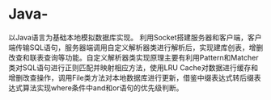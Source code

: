 # Java-
以Java语言为基础本地模拟数据库实现。
利用Socket搭建服务器和客户端，客户端传输SQL语句，服务器端调用自定义解析器类进行解析后，实现建库创表，增删改查和联表查询等功能。自定义解析器类实现原理主要有利用Pattern和Matcher类对SQL语句进行正则匹配并映射相应方法，使用LRU Cache对数据进行缓存和增删改查操作，调用File类方法对本地数据库进行更新，借鉴中缀表达式转后缀表达式算法实现where条件中and和or语句的优先级判断。

